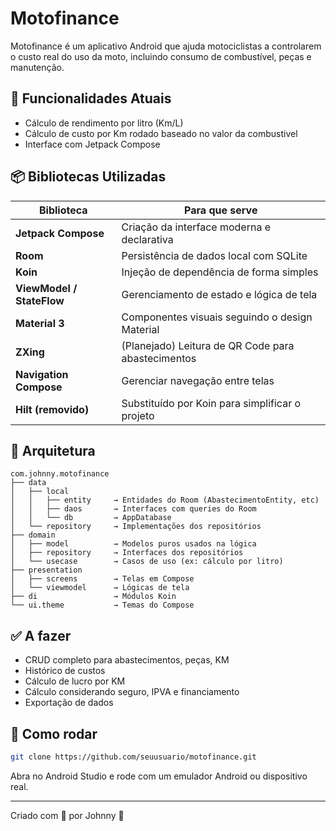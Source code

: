 # Motofinance

Motofinance é um aplicativo Android que ajuda motociclistas a controlarem o custo real do uso da moto, incluindo consumo de combustível, peças e manutenção.

## 📱 Funcionalidades Atuais

- Cálculo de rendimento por litro (Km/L)
- Cálculo de custo por Km rodado baseado no valor da combustivel 
- Interface com Jetpack Compose

## 📦 Bibliotecas Utilizadas

| Biblioteca | Para que serve |
|-----------|----------------|
| **Jetpack Compose** | Criação da interface moderna e declarativa |
| **Room** | Persistência de dados local com SQLite |
| **Koin** | Injeção de dependência de forma simples |
| **ViewModel / StateFlow** | Gerenciamento de estado e lógica de tela |
| **Material 3** | Componentes visuais seguindo o design Material |
| **ZXing** | (Planejado) Leitura de QR Code para abastecimentos |
| **Navigation Compose** | Gerenciar navegação entre telas |
| **Hilt (removido)** | Substituído por Koin para simplificar o projeto |

## 🧠 Arquitetura

```
com.johnny.motofinance
├── data
│   ├── local
│   │   ├── entity     → Entidades do Room (AbastecimentoEntity, etc)
│   │   ├── daos       → Interfaces com queries do Room
│   │   └── db         → AppDatabase
│   └── repository     → Implementações dos repositórios
├── domain
│   ├── model          → Modelos puros usados na lógica
│   ├── repository     → Interfaces dos repositórios
│   └── usecase        → Casos de uso (ex: cálculo por litro)
├── presentation
│   ├── screens        → Telas em Compose
│   └── viewmodel      → Lógicas de tela
├── di                 → Módulos Koin
└── ui.theme           → Temas do Compose
```

## ✅ A fazer

- CRUD completo para abastecimentos, peças, KM
- Histórico de custos
- Cálculo de lucro por KM
- Cálculo considerando seguro, IPVA e financiamento
- Exportação de dados

## 🚀 Como rodar

```bash
git clone https://github.com/seuusuario/motofinance.git
```
Abra no Android Studio e rode com um emulador Android ou dispositivo real.

---

Criado com 💜 por Johnny 🚀
